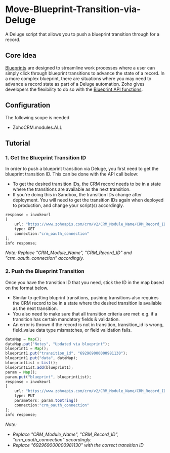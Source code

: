 # Move-Blueprint-Transition-via-Deluge
A Deluge script that allows you to push a blueprint transition through for a record.

## Core Idea
[Blueprints](https://www.zoho.com/crm/blueprint.html) are designed to streamline work processes where a user can simply click through blueprint transitions to advance the state of a record. In a more complex blueprint, there are situations where you may need to advance a record state as part of a Deluge automation. Zoho gives developers the flexibility to do so with the [Blueprint API functions](https://www.zoho.com/crm/developer/docs/api/v2/blueprint-details.html).

## Configuration
The following scope is needed
* ZohoCRM.modules.ALL

## Tutorial

### 1. Get the Blueprint Transition ID
In order to push a blueprint transition via Deluge, you first need to get the blueprint transition ID. This can be done with the API call below:
* To get the desired transition IDs, the CRM record needs to be in a state where the transitions are available as the next transition.
* If you're doing this in Sandbox, the transition IDs change after deployment. You will need to get the transition IDs again when deployed to production, and change your script(s) accordingly.

```javascript
response = invokeurl
[
	url: "https://www.zohoapis.com/crm/v2/CRM_Module_Name/CRM_Record_ID/actions/blueprint"
	type: GET
	connection:"crm_oauth_connection"
];
info response;
```
*Note: Replace "CRM_Module_Name", "CRM_Record_ID" and "crm_oauth_connection" accordingly.*


### 2. Push the Blueprint Transition

Once you have the transition ID that you need, stick the ID in the map based on the format below.
* Similar to getting bluprint transitions, pushing transitions also requires the CRM record to be in a state where the desired transition is available as the next transition.
* You also need to make sure that all transition criteria are met: e.g. if a transition has certain mandatory fields & validation.
* An error is thrown if the record is not in transition, transition_id is wrong, field_value data type mismatches, or field validation fails.

```javascript
dataMap = Map();
dataMap.put("Notes", "Updated via blueprint");
blueprint1 = Map();
blueprint1.put("transition_id", "692969000000981130");
blueprint1.put("data", dataMap);
blueprintList = List();
blueprintList.add(blueprint1);
param = Map();
param.put("blueprint", blueprintList);
response = invokeurl
[
	url: "https://www.zohoapis.com/crm/v2/CRM_Module_Name/CRM_Record_ID/actions/blueprint"
	type: PUT
	parameters: param.toString()
	connection:"crm_oauth_connection"
];
info response;
```
*Note:*
* *Replace "CRM_Module_Name", "CRM_Record_ID", "crm_oauth_connection" accordingly.*
* *Replace "692969000000981130" with the correct transition ID*
